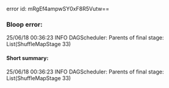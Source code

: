 error id: mRgEf4ampwSY0xF8R5Vutw==
### Bloop error:

25/06/18 00:36:23 INFO DAGScheduler: Parents of final stage: List(ShuffleMapStage 33)
#### Short summary: 

25/06/18 00:36:23 INFO DAGScheduler: Parents of final stage: List(ShuffleMapStage 33)
